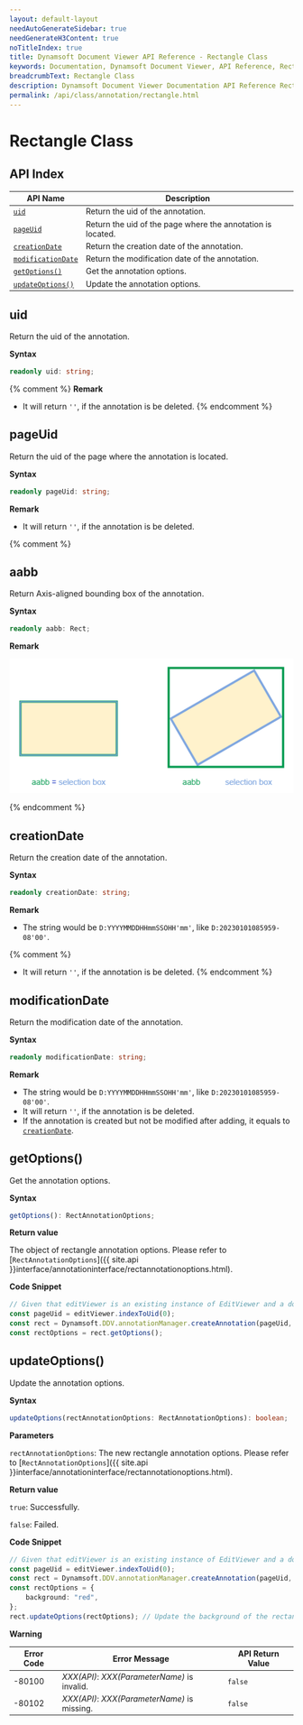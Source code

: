 ```yaml
---
layout: default-layout
needAutoGenerateSidebar: true
needGenerateH3Content: true
noTitleIndex: true
title: Dynamsoft Document Viewer API Reference - Rectangle Class
keywords: Documentation, Dynamsoft Document Viewer, API Reference, Rectangle Class
breadcrumbText: Rectangle Class
description: Dynamsoft Document Viewer Documentation API Reference Rectangle Class Page
permalink: /api/class/annotation/rectangle.html
---
```


# Rectangle Class

## API Index

| API Name               | Description                                                 |
| ---------------------- | ----------------------------------------------------------- |
| [`uid`](#uid)              | Return the uid of the annotation.                           |
| [`pageUid`](#pageuid)          | Return the uid of the page where the annotation is located. |
| [`creationDate`](#creationdate)     | Return the creation date of the annotation.                 |
| [`modificationDate`](#modificationdate) | Return the modification date of the annotation.             |
| [`getOptions()`](#getoptions)     | Get the annotation options.                                 |
| [`updateOptions()`](#updateoptions)  | Update the annotation options.                              |

## uid

Return the uid of the annotation.

**Syntax**

```typescript
readonly uid: string;
```

{% comment %}
**Remark**

- It will return `''`, if the annotation is be deleted. 
{% endcomment %}

## pageUid

Return the uid of the page where the annotation is located.

**Syntax**

```typescript
readonly pageUid: string;
```

**Remark**

- It will return `''`, if the annotation is be deleted.

{% comment %}
## aabb

Return Axis-aligned bounding box of the annotation.

**Syntax**

```typescript
readonly aabb: Rect;
```

**Remark**

![AABB-Rectangle](/assets/imgs/aabbrectangle.png)

{% endcomment %}

## creationDate

Return the creation date of the annotation.

**Syntax**

```typescript
readonly creationDate: string;
```

**Remark**

- The string would be `D:YYYYMMDDHHmmSSOHH'mm'`, like `D:20230101085959-08'00'`.

{% comment %}
- It will return `''`, if the annotation is be deleted. 
{% endcomment %}

## modificationDate

Return the modification date of the annotation.

**Syntax**

```typescript
readonly modificationDate: string;
```

**Remark**

- The string would be `D:YYYYMMDDHHmmSSOHH'mm'`, like `D:20230101085959-08'00'`.
- It will return `''`, if the annotation is be deleted.
- If the annotation is created but not be modified after adding, it equals to [`creationDate`](#creationdate). 


## getOptions()

Get the annotation options.

**Syntax**

```typescript
getOptions(): RectAnnotationOptions;
```

**Return value**

The object of rectangle annotation options. Please refer to [`RectAnnotationOptions`]({{ site.api }}interface/annotationinterface/rectannotationoptions.html).

**Code Snippet**

```typescript
// Given that editViewer is an existing instance of EditViewer and a document is currently open.
const pageUid = editViewer.indexToUid(0);
const rect = Dynamsoft.DDV.annotationManager.createAnnotation(pageUid, "rectangle"); // Create a default Rectangle annotation instance.
const rectOptions = rect.getOptions();
```

## updateOptions() 

Update the annotation options.

**Syntax**

```typescript
updateOptions(rectAnnotationOptions: RectAnnotationOptions): boolean;
```

**Parameters**

`rectAnnotationOptions`: The new rectangle annotation options. Please refer to [`RectAnnotationOptions`]({{ site.api }}interface/annotationinterface/rectannotationoptions.html).

**Return value**

`true`: Successfully.

`false`: Failed.

**Code Snippet**

```typescript
// Given that editViewer is an existing instance of EditViewer and a document is currently open.
const pageUid = editViewer.indexToUid(0);
const rect = Dynamsoft.DDV.annotationManager.createAnnotation(pageUid, "rectangle"); // Create a default Rectangle annotation instance.
const rectOptions = {
    background: "red",
};
rect.updateOptions(rectOptions); // Update the background of the rectangle to red.
```

**Warning**

 Error Code  | Error Message                                        | API Return Value
--------|-----------------------------------------------------|----------------------
 -80100 | *XXX(API)*: *XXX(ParameterName)* is invalid.   | `false`
 -80102 | *XXX(API)*: *XXX(ParameterName)* is missing.  | `false`
